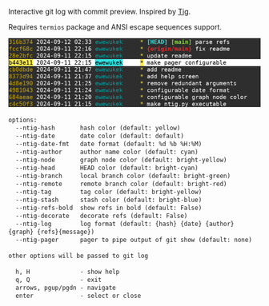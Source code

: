 Interactive git log with commit preview. Inspired by [Tig](https://jonas.github.io/tig/).

Requires `termios` package and ANSI escape sequences support.

![](screenshot.png?raw=true)

```
options:
  --ntig-hash       hash color (default: yellow)
  --ntig-date       date color (default: default)
  --ntig-date-fmt   date format (default: %d %b %H:%M)
  --ntig-author     author name color (default: cyan)
  --ntig-node       graph node color (default: bright-yellow)
  --ntig-head       HEAD color (default: bright-cyan)
  --ntig-branch     local branch color (default: bright-green)
  --ntig-remote     remote branch color (default: bright-red)
  --ntig-tag        tag color (default: bright-yellow)
  --ntig-stash      stash color (default: bright-blue)
  --ntig-refs-bold  show refs in bold (default: False)
  --ntig-decorate   decorate refs (default: False)
  --ntig-log        log format (default: {hash} {date} {author} {graph} {refs}{message})
  --ntig-pager      pager to pipe output of git show (default: none)

other options will be passed to git log

  h, H              - show help
  q, Q              - exit
  arrows, pgup/pgdn - navigate
  enter             - select or close
```
